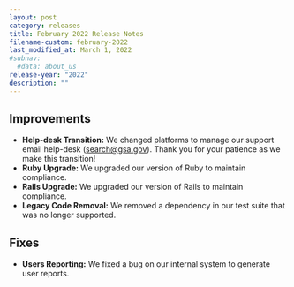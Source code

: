 ```yaml
---
layout: post
category: releases
title: February 2022 Release Notes
filename-custom: february-2022
last_modified_at: March 1, 2022
#subnav:
  #data: about_us
release-year: "2022"
description: ""
---
```

## Improvements

* **Help-desk Transition:** We changed platforms to manage our support email help-desk (search@gsa.gov). Thank you for your patience as we make this transition!
* **Ruby Upgrade:** We upgraded our version of Ruby to maintain compliance.
* **Rails Upgrade:** We upgraded our version of Rails to maintain compliance. 
* **Legacy Code Removal:** We removed a dependency in our test suite that was no longer supported.

## Fixes

* **Users Reporting:** We fixed a bug on our internal system to generate user reports.